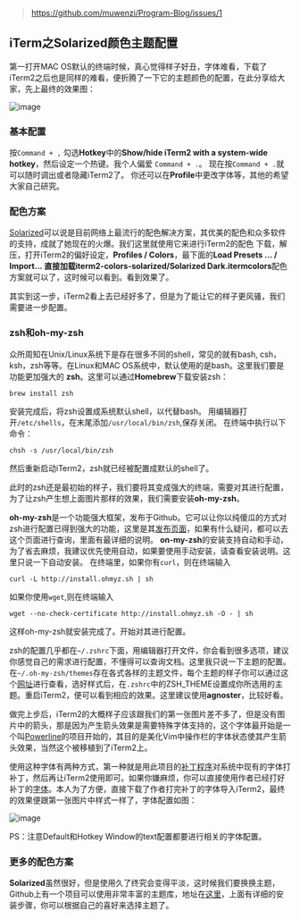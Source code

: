 > https://github.com/muwenzi/Program-Blog/issues/1

## iTerm之Solarized颜色主题配置

第一打开MAC OS默认的终端时候，真心觉得样子好丑，字体难看，下载了iTerm2之后也是同样的难看，便折腾了一下它的主题颜色的配置，在此分享给大家，先上最终的效果图：

![image](https://cloud.githubusercontent.com/assets/12554487/18198593/4b8fe3ae-712f-11e6-87f0-14459e1cfae9.png)
### 基本配置

按`Command + ,` 勾选**Hotkey**中的**Show/hide iTerm2 with a system-wide hotkey**，然后设定一个热键。我个人偏爱 `Command + .`。 现在按`Command + .`就可以随时调出或者隐藏iTerm2了。 你还可以在**Profile**中更改字体等，其他的希望大家自己研究。
### 配色方案

[Solarized](http://ethanschoonover.com/solarized)可以说是目前网络上最流行的配色解决方案，其优美的配色和众多软件的支持，成就了她现在的火爆。我们这里就使用它来进行iTerm2的配色 下载，解压，打开iTerm2的偏好设定，**Profiles / Colors**，最下面的**Load Presets ... / Import... **直接加载**iterm2-colors-solarized/Solarized Dark.itermcolors**配色方案就可以了，这时候可以看到。看到效果了。

其实到这一步，iTerm2看上去已经好多了，但是为了能让它的样子更风骚，我们需要进一步配置。
### zsh和oh-my-zsh

众所周知在Unix/Linux系统下是存在很多不同的shell，常见的就有bash, csh，ksh，zsh等等。在Linux和MAC OS系统中，默认使用的是bash。这里我们要是功能更加强大的 **zsh**。这里可以通过**Homebrew**下载安装zsh：

```
brew install zsh
```

安装完成后，将zsh设置成系统默认shell，以代替bash。 用编辑器打开`/etc/shells`，在末尾添加`/usr/local/bin/zsh`,保存关闭。 在终端中执行以下命令：

```
chsh -s /usr/local/bin/zsh
```

然后重新启动iTerm2，zsh就已经被配置成默认的shell了。

此时的zsh还是最初始的样子，我们要将其变成强大的终端，需要对其进行配置，为了让zsh产生想上面图片那样的效果，我们需要安装**oh-my-zsh**。

**oh-my-zsh**是一个功能强大框架，发布于Github。它可以让你以纯傻瓜的方式对zsh进行配置已得到强大的功能，这里是其[发布页面](https://github.com/robbyrussell/oh-my-zsh)，如果有什么疑问，都可以去这个页面进行查询，里面有最详细的说明。 **on-my-zsh**的安装支持自动和手动，为了省去麻烦，我建议优先使用自动，如果要使用手动安装，请查看安装说明。这里只说一下自动安装。 在终端里，如果你有`curl`，则在终端输入

```
curl -L http://install.ohmyz.sh | sh
```

如果你使用`wget`,则在终端输入

```
wget --no-check-certificate http://install.ohmyz.sh -O - | sh
```

这样oh-my-zsh就安装完成了。开始对其进行配置。

zsh的配置几乎都在`~/.zshrc`下面，用编辑器打开文件，你会看到很多选项，建议你感觉自己的需求进行配置，不懂得可以查询文档。这里我只说一下主题的配置。在`~/.oh-my-zsh/themes`存在各式各样的主题文件，每个主题的样子你可以通过这个[网址](https://github.com/robbyrussell/oh-my-zsh/wiki/Themes)进行查看，选好样式后，在`.zshrc`中的ZSH_THEME设置成你所选用的主题。重启iTerm2，便可以看到相应的效果。这里建议使用**agnoster**，比较好看。

做完上步后，iTerm2的大概样子应该跟我们的第一张图片差不多了，但是没有图片中的箭头，那是因为产生箭头效果是需要特殊字体支持的，这个字体最开始是一个叫[Powerline](https://powerline.readthedocs.org/)的项目开始的，其目的是美化Vim中操作栏的字体状态使其产生箭头效果，当然这个被移植到了iTerm2上。

使用这种字体有两种方式，第一种就是用此项目的[补丁程序](https://github.com/Lokaltog/vim-powerline/tree/develop/fontpatcher)对系统中现有的字体打补丁，然后再让iTerm2使用即可。如果你嫌麻烦，你可以直接使用作者已经打好补丁的[字体](https://github.com/powerline/fonts)。本人为了方便，直接下载了作者打完补丁的字体导入iTerm2，最终的效果便跟第一张图片中样式一样了，字体配置如图：

![image](https://cloud.githubusercontent.com/assets/12554487/18198637/76339c18-712f-11e6-97de-a472cb0ce871.png)

PS：注意Default和Hotkey Window的text配置都要进行相关的字体配置。
### 更多的配色方案

**Solarized**虽然很好，但是使用久了终究会变得平淡，这时候我们要换换主题，Github上有一个项目可以使用非常丰富的主题库，地址在[这里](https://github.com/mbadolato/iTerm2-Color-Schemes)，上面有详细的安装步骤，你可以根据自己的喜好来选择主题了。
